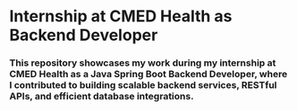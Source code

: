 <h1>Internship at CMED Health as Backend Developer</h1>
<h3>This repository showcases my work during my internship at CMED Health as a Java Spring Boot Backend Developer,
  where I contributed to building scalable backend services, RESTful APIs, and efficient database integrations.</h3>
